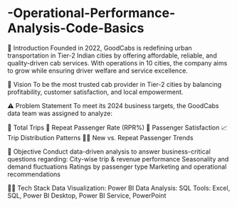 # -Operational-Performance-Analysis-Code-Basics

📝 Introduction
Founded in 2022, GoodCabs is redefining urban transportation in Tier-2 Indian cities by offering affordable, reliable, and quality-driven cab services. With operations in 10 cities, the company aims to grow while ensuring driver welfare and service excellence.

📌 Vision
To be the most trusted cab provider in Tier-2 cities by balancing profitability, customer satisfaction, and local empowerment.

⚠️ Problem Statement
To meet its 2024 business targets, the GoodCabs data team was assigned to analyze:

🚕 Total Trips
🔁 Repeat Passenger Rate (RPR%)
🌟 Passenger Satisfaction
📈 Trip Distribution Patterns
🧍‍♂️ New vs. Repeat Passenger Trends

🎯 Objective
Conduct data-driven analysis to answer business-critical questions regarding:
City-wise trip & revenue performance
Seasonality and demand fluctuations
Ratings by passenger type
Marketing and operational recommendations

👩‍💻 Tech Stack
Data Visualization: Power BI
Data Analysis: SQL
Tools: Excel, SQL, Power BI Desktop, Power BI Service, PowerPoint
